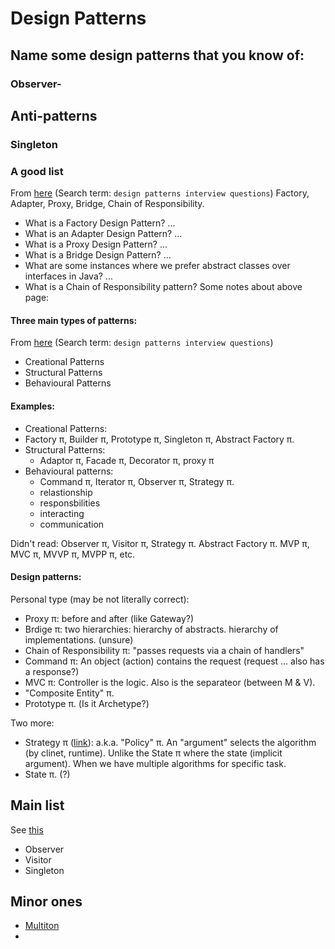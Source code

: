 # Design Patterns

## Name some design patterns that you know of:
### Observer-
### 

## Anti-patterns
### Singleton


### A good list
From [here](https://www.interviewbit.com/design-patterns-interview-questions/) (Search term: `design patterns interview questions`)
Factory, Adapter, Proxy, Bridge, Chain of Responsibility.
* What is a Factory Design Pattern? ...
* What is an Adapter Design Pattern? ...
* What is a Proxy Design Pattern? ...
* What is a Bridge Design Pattern? ...
* What are some instances where we prefer abstract classes over interfaces in Java? ...
* What is a Chain of Responsibility pattern?
Some notes about above page:

#### Three main types of patterns:
From [here](https://www.interviewbit.com/design-patterns-interview-questions/) (Search term: `design patterns interview questions`)
* Creational Patterns
* Structural Patterns
* Behavioural Patterns

#### Examples:
* Creational Patterns:
*   Factory π, Builder π, Prototype π, Singleton π, Abstract Factory π.
* Structural Patterns:
   * Adaptor π, Facade π, Decorator π, proxy π
* Behavioural patterns:
   * Command π, Iterator π, Observer π, Strategy π.
   * relastionship
   * responsbilities
   * interacting
   * communication

Didn't read: Observer π, Visitor π,
Strategy π. Abstract Factory π.
MVP π, MVC π, MVVP π, MVPP π, etc.

#### Design patterns:
Personal type (may be not literally correct):
* Proxy π: before and after (like Gateway?)
* Brdige π: two hierarchies: hierarchy of abstracts. hierarchy of implementations. (unsure)
* Chain of Responsibility π: "passes requests via a chain of handlers" 
* Command π: An object (action) contains the request (request ... also has a response?)
* MVC π: Controller is the logic. Also is the separateor (between M & V).
* "Composite Entity" π. 
* Prototype π. (Is it Archetype?)

Two more:
* Strategy π ([link](https://www.digitalocean.com/community/tutorials/strategy-design-pattern-in-java-example-tutorial)):
a.k.a. "Policy" π. An "argument" selects the algorithm (by clinet, runtime). Unlike the State π where the state (implicit argument). When we have multiple algorithms for specific task.
* State π. (?)

## Main list
See [this](https://en.wikipedia.org/wiki/Design_Patterns)
* Observer
* Visitor
* Singleton

## Minor ones
* [Multiton](https://en.wikipedia.org/wiki/Multiton_pattern)
* 
